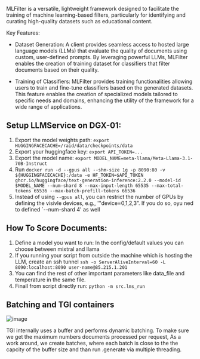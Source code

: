 MLFilter is a versatile, lightweight framework designed to facilitate the training of machine learning-based filters, particularly for identifying and curating high-quality datasets such as educational content.

Key Features:

- Dataset Generation: A client provides seamless access to hosted large language models (LLMs) that evaluate the quality of documents using custom, user-defined prompts. By leveraging powerful LLMs, MLFilter enables the creation of training dataset for classifiers that filter documents based on their quality.

- Training of Classifiers: MLFilter provides training functionalities allowing users to train and fine-tune classifiers based on the generated datasets. This feature enables the creation of specialized models tailored to specific needs and domains, enhancing the utility of the framework for a wide range of applications.
    
## Setup LLMService on DGX-01:
  1. Export the model weights path: `export HUGGINGFACECACHE=/raid/data/checkpoints/data`
  2. Export your huggingface key: `export API_TOKEN=...`
  3. Export the model name: `export MODEL_NAME=meta-llama/Meta-Llama-3.1-70B-Instruct`
  4. Run `docker run -d --gpus all --shm-size 1g -p 8090:80 -v ${HUGGINGFACECACHE}:/data -e HF_TOKEN=$API_TOKEN ghcr.io/huggingface/text-generation-inference:2.2.0 --model-id $MODEL_NAME --num-shard 8 --max-input-length 65535 --max-total-tokens 65536 --max-batch-prefill-tokens 66536`
  5. Instead of using `--gpus all`, you can restrict the number of GPUs by defining the visivle devices, e.g., '"device=0,1,2,3”. If you do so, oyu ned to defined `--num-shard 4' as well
     

## How To Score Documents:

1. Define a model you want to run:
   In the config/default values you can choose between mixtral and llama
2. If you running your script from outside the machine which is hosting the LLM, create an ssh tunnel `ssh -o ServerAliveInterval=60 -L 8090:localhost:8090 user-name@85.215.1.201`   
3. You can find the rest of other important parameters like data_file and temperature in the same file.
4. Finall from script directly run: `python -m src.lms_run`

## Batching and TGI containers
![image](https://github.com/user-attachments/assets/9f4673a2-5556-489d-b65b-458d2ec8f22e)

TGI internally uses a buffer and performs dynamic batching. To make sure we get the maximum numbers documents processed per request, As a work around, we create batches, where each batch is close to the the capcity of the buffer size and than run .generate via multiple threading. 
